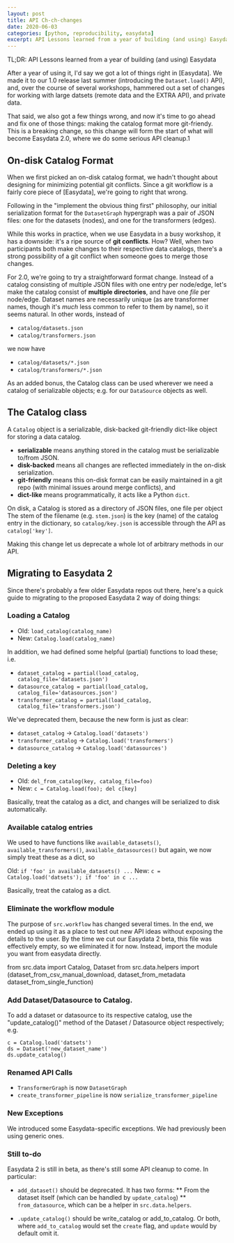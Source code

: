 ```yaml
---
layout: post
title: API Ch-ch-changes
date: 2020-06-03
categories: [python, reproducibility, easydata]
excerpt: API Lessons learned from a year of building (and using) Easydata
---
```

TL;DR: API Lessons learned from a year of building (and using) Easydata

After a year of using it, I'd say we got a lot of things right in [Easydata]. We made it to our 1.0 release last summer (introducing the `Dataset.load()` API), and, over the course of several workshops, hammered out a set of changes for working with large datsets (remote data and the EXTRA API), and private data.

That said, we also got a few things wrong, and now it's time to go ahead and fix one of those things: making the catalog format more git-friendy. This is a breaking change, so this change will form the start of what will become Easydata 2.0, where we do some serious API cleanup.1

## On-disk Catalog Format

When we first picked an on-disk catalog format, we hadn't thought about designing for minimizing potential git conflicts. Since a git workflow is a fairly core piece of [Easydata], we're going to right that wrong.

Following in the "implement the obvious thing first" philosophy, our initial serialization format for the `DatasetGraph` hypergraph was  a pair of JSON files: one for the datasets (nodes), and one for the transformers (edges).

While this works in practice, when we use Easydata in a busy workshop, it has a downside: it's a ripe source of **git conflicts**. How? Well, when two participants both make changes to their respective data catalogs, there's a strong possibility of a git conflict when someone goes to merge those changes.

For 2.0, we're going to try a straightforward format change. Instead of a catalog consisting of multiple JSON files with one entry per node/edge, let's make the catalog consist of **multiple directories**, and have one *file* per node/edge. Dataset names are necessarily unique (as are transformer names, though it's *much* less common to refer to them by name), so it seems natural. In other words, instead of

* `catalog/datasets.json`
* `catalog/transformers.json`

we now have
* `catalog/datasets/*.json`
* `catalog/transformers/*.json`

As an added bonus, the Catalog class can be used wherever we need a catalog of serializable objects; e.g. for our `DataSource` objects as well.

## The Catalog class

A `Catalog` object is a serializable, disk-backed git-friendly dict-like object for storing a data catalog.

* **serializable** means anything stored in the catalog must be serializable to/from JSON.
* **disk-backed** means all changes are reflected immediately in the on-disk serialization.
* **git-friendly** means this on-disk format can be easily maintained in a git repo (with minimal
     issues around merge conflicts), and
* **dict-like** means programmatically, it acts like a Python `dict`.

On disk, a Catalog is stored as a directory of JSON files, one file per object The stem of the filename (e.g. `stem.json`) is the key (name) of the catalog entry in the dictionary, so `catalog/key.json` is accessible through the API as `catalog['key']`.

Making this change let us deprecate a whole lot of arbitrary methods in our API.

## Migrating to Easydata 2
Since there's probably a few older Easydata repos out there, here's a quick guide to migrating to the proposed Easydata 2 way of doing things:

### Loading a Catalog
* Old: `load_catalog(catalog_name)`
* New: `Catalog.load(catalog_name)`

In addition, we had defined some helpful (partial) functions to load these; i.e.

* `dataset_catalog = partial(load_catalog, catalog_file='datasets.json')`
* `datasource_catalog = partial(load_catalog, catalog_file='datasources.json')`
* `transformer_catalog = partial(load_catalog, catalog_file='transformers.json')`


We've deprecated them, because the new form is just as clear:

* `dataset_catalog` -> `Catalog.load('datasets')`
* `transformer_catalog` -> `Catalog.load('transformers')`
* `datasource_catalog` -> `Catalog.load('datasources')`

### Deleting a key
* Old: `del_from_catalog(key, catalog_file=foo)`
* New: `c = Catalog.load(foo); del c[key]`

Basically, treat the catalog as a dict, and changes will be serialized to disk automatically.

### Available catalog entries
We used to have functions like `available_datasets()`, `available_transformers()`, `available_datasources()` but again, we now simply treat these as a dict, so

Old: `if 'foo' in available_datasets() ...`
New: `c = Catalog.load('datsets'); if 'foo' in c ...`

Basically, treat the catalog as a dict.

### Eliminate the workflow module

The purpose of `src.workflow` has changed several times. In the end, we ended up using it as a place to test
out new API ideas without exposing the details to the user. By the time we cut our Easydata 2 beta, this file was effectively empty, so we eliminated it for now. Instead, import the module you want from easydata directly.

from src.data import Catalog, Dataset
from src.data.helpers import (dataset_from_csv_manual_download,
                              dataset_from_metadata
                              dataset_from_single_function)

### Add Dataset/Datasource to Catalog.

To add a dataset or datasource to its respective catalog, use the "update_catalog()" method of the
Dataset / Datasource object respectively; e.g.

```
c = Catalog.load('datsets')
ds = Dataset('new_dataset_name')
ds.update_catalog()
```

### Renamed API Calls

* `TransformerGraph` is now `DatasetGraph`
* `create_transformer_pipeline` is now `serialize_transformer_pipeline`

### New Exceptions
We introduced some Easydata-specific exceptions. We had previously been using generic ones.


### Still to-do

Easydata 2 is still in beta, as there's still some API cleanup to come. In particular:

* `add_dataset()` should be deprecated. It has two forms:
** From the dataset itself (which can be handled by `update_catalog`)
** `from_datasource`, which can be a helper in `src.data.helpers`.

* `.update_catalog()` should be write_catalog or add_to_catalog. Or both, where `add_to_catalog` would set the `create` flag, and `update` would by default omit it.